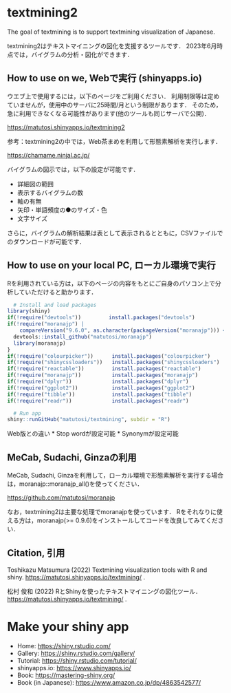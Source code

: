 
# textmining2

The goal of textmining is to support textmining visualization of
Japanese.

textmining2はテキストマイニングの図化を支援するツールです．
2023年6月時点では，バイグラムの分析・図化ができます．

## How to use on we, Webで実行 (shinyapps.io)

ウエブ上で使用するには，以下のページをご利用ください．
利用制限等は定めていませんが，使用中のサーバに25時間/月という制限があります．
そのため，急に利用できなくなる可能性があります(他のツールも同じサーバで公開)．

<https://matutosi.shinyapps.io/textmining2>

参考：textmining2の中では，Web茶まめを利用して形態素解析を実行します．

<https://chamame.ninjal.ac.jp/>

バイグラムの図示では，以下の設定が可能です．

- 詳細図の範囲
- 表示するバイグラムの数
- 軸の有無
- 矢印・単語頻度の●のサイズ・色
- 文字サイズ

さらに，バイグラムの解析結果は表として表示されるとともに，CSVファイルでのダウンロードが可能です．

## How to use on your local PC, ローカル環境で実行

Rを利用されている方は，以下のページの内容をもとにご自身のパソコン上で分析していただけると助かります．

``` r
  # Install and load packages
library(shiny)
if(!require("devtools"))         install.packages("devtools")
if(!require("moranajp") |
    compareVersion("9.6.0", as.character(packageVersion("moranajp"))) < 0){
  devtools::install_github("matutosi/moranajp")
  library(moranajp)
}
if(!require("colourpicker"))      install.packages("colourpicker")
if(!require("shinycssloaders"))   install.packages("shinycssloaders")
if(!require("reactable"))         install.packages("reactable")
if(!require("moranajp"))          install.packages("moranajp")
if(!require("dplyr"))             install.packages("dplyr")
if(!require("ggplot2"))           install.packages("ggplot2")
if(!require("tibble"))            install.packages("tibble")
if(!require("readr"))             install.packages("readr")

  # Run app
shiny::runGitHub("matutosi/textmining", subdir = "R")
```

Web版との違い \* Stop wordが設定可能 \* Synonymが設定可能

## MeCab, Sudachi, Ginzaの利用

MeCab, Sudachi,
Ginzaを利用して，ローカル環境で形態素解析を実行する場合は，moranajp::moranajp_all()を使ってください．

<https://github.com/matutosi/moranajp>

なお，textmining2は主要な処理でmoranajpを使っています．
Rをそれなりに使える方は，moranajp(\>=
0.9.6)をインストールしてコードを改良してみてください．

## Citation, 引用

Toshikazu Matsumura (2022) Textmining visualization tools with R and
shiny. <https://matutosi.shinyapps.io/textmining/> .

松村 俊和 (2022)
RとShinyを使ったテキストマイニングの図化ツール．<https://matutosi.shinyapps.io/textmining/>
.

# Make your shiny app

- Home: <https://shiny.rstudio.com/>
- Gallery: <https://shiny.rstudio.com/gallery/>
- Tutorial: <https://shiny.rstudio.com/tutorial/>
- shinyapps.io: <https://www.shinyapps.io/>
- Book: <https://mastering-shiny.org/>
- Book (in Japanese): <https://www.amazon.co.jp/dp/4863542577/>
